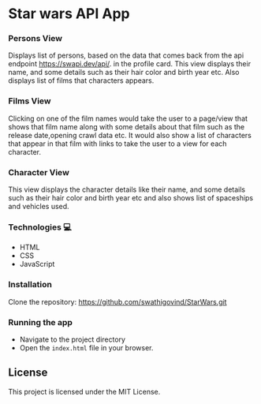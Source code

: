
# Star wars API App

### Persons View
Displays list of persons, based on the data that comes back from the api endpoint  https://swapi.dev/api/. in the profile card. This view displays their name, and some details such as their hair color and birth year etc. Also displays list of films that characters appears.

### Films View
Clicking on one of the film names would take the user to a page/view that shows that film name along with some details about that film such as the release date,opening crawl data etc. It would also show a list of characters that appear in that film with links to take the user to a view for each character.

### Character View
This view displays the character details like their name, and some details such as their hair color and birth year etc and also shows list of spaceships and vehicles used.

### Technologies 💻
* HTML
* CSS
* JavaScript

### Installation
Clone the repository: https://github.com/swathigovind/StarWars.git

### Running the app

* Navigate to the project directory 
* Open the `index.html` file in your browser.


## License
This project is licensed under the MIT License.
